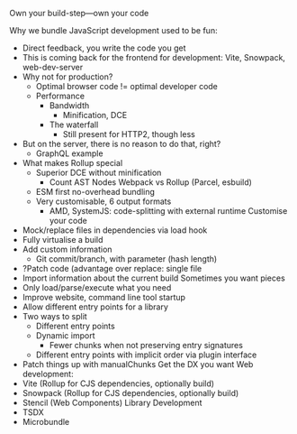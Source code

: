 Own your build-step—own your code

Why we bundle
JavaScript development used to be fun:
- Direct feedback, you write the code you get
- This is coming back for the frontend for development: Vite, Snowpack, web-dev-server
- Why not for production?
    - Optimal browser code != optimal developer code
    - Performance
        - Bandwidth
            - Minification, DCE
        - The waterfall
            - Still present for HTTP2, though less
- But on the server, there is no reason to do that, right?
    - GraphQL example
- What makes Rollup special
    - Superior DCE without minification
        - Count AST Nodes Webpack vs Rollup (Parcel, esbuild)
    - ESM first no-overhead bundling
    - Very customisable, 6 output formats
        - AMD, SystemJS: code-splitting with external runtime
          Customise your code
- Mock/replace files in dependencies via load hook
- Fully virtualise a build
- Add custom information
    - Git commit/branch, with parameter (hash length)
- ?Patch code (advantage over replace: single file
- Import information about the current build
  Sometimes you want pieces
- Only load/parse/execute what you need
- Improve website, command line tool startup
- Allow different entry points for a library
- Two ways to split
    - Different entry points
    - Dynamic import
        - Fewer chunks when not preserving entry signatures
    - Different entry points with implicit order via plugin interface
- Patch things up with manualChunks
  Get the DX you want
  Web development:
- Vite (Rollup for CJS dependencies, optionally build)
- Snowpack (Rollup for CJS dependencies, optionally build)
- Stencil (Web Components)
  Library Development
- TSDX
- Microbundle

